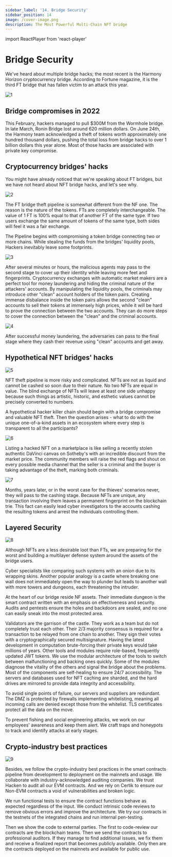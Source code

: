 ```yaml
---
sidebar_label: '14. Bridge Security'
sidebar_position: 14
image: /cover-image.png
description: The Most Powerful Multi-Chain NFT bridge
---
```


import ReactPlayer from 'react-player'

# Bridge Security

We've heard about multiple bridge hacks; the most recent is the Harmony Horizon cryptocurrency bridge. According to Fortune magazine, it is the third FT bridge that has fallen victim to an attack this year. 

![1](/security/1.png)

## Bridge compromises in 2022

This February, hackers managed to pull $300M from the Wormhole bridge. In late March, Ronin Bridge lost around 620 million dollars. On June 24th, the Harmony team acknowledged a theft of tokens worth approximately one hundred thousand dollars, pushing the total loss from bridge hacks to over 1 billion dollars this year alone. Most of those hacks are associated with private key compromise.

## Cryptocurrency bridges' hacks

You might have already noticed that we're speaking about FT bridges, but we have not heard about NFT bridge hacks, and let's see why.

![2](/security/2.png)

The FT bridge theft pipeline is somewhat different from the NF one. The reason is the nature of the tokens. FTs are completely interchangeable. The value of 1 FT is 100% equal to that of another FT of the same type. If two users exchange the same amount of tokens of the same type, both sides will feel it was a fair exchange.

The Pipeline begins with compromising a token bridge connecting two or more chains. While stealing the funds from the bridges' liquidity pools, Hackers inevitably leave some footprints.

![3](/security/3.png)

After several minutes or hours, the malicious agents may pass to the second stage to cover up their identity while leaving more feet and fingerprints. Cryptocurrency exchanges with automatic market makers are a perfect tool for money laundering and hiding the criminal nature of the attackers' accounts. By manipulating the liquidity pools, the criminals may introduce other "clean" account holders of the token pairs. Creating immense disbalance inside the token pairs allows the second "clean" accounts to sell their tokens at immensely high prices, while it will be hard to prove the connection between the two accounts. They can do more steps to cover the connection between the "clean" and the criminal accounts.

![4](/security/4.png)

After successful money laundering, the adversaries can pass to the final stage where they cash their revenue using "clean" accounts and get away. 

## Hypothetical NFT bridges' hacks

![5](/security/5.png)

NFT theft pipeline is more risky and complicated. NFTs are not as liquid and cannot be cashed so soon due to their nature. No two NFTs are equal in value. The blind exchange of NFTs will leave at least one side unhappy because such things as artistic, historic, and esthetic values cannot be precisely converted to numbers. 

A hypothetical hacker killer chain should begin with a bridge compromise and valuable NFT theft. Then the question arises - what to do with the unique one-of-a-kind assets in an ecosystem where every step is transparent to all the participants?

![6](/security/6.png)

Listing a hacked NFT on a marketplace is like selling a recently stolen authentic DaVinci canvas on Sotheby's with an incredible discount from the market price. The community members will raise the red flags and shout on every possible media channel that the seller is a criminal and the buyer is taking advantage of the theft, marking both criminals.

![7](/security/7.png)

Months, years later, or in the worst case for the thieves' scenarios never, they will pass to the cashing stage. Because NFTs are unique, any transaction involving them leaves a permanent fingerprint on the blockchain trie. This fact can easily lead cyber investigators to the accounts cashing the resulting tokens and arrest the individuals controlling them.

## Layered Security

![8](/security/8.png)

Although NFTs are a less desirable loot than FTs, we are preparing for the worst and building a multilayer defense system around the assets of the bridge users. 

Cyber specialists like comparing such systems with an onion due to its wrapping skins. Another popular analogy is a castle where breaking one wall does not immediately open the way to plunder but leads to another wall with more towers and dungeons, each threatening the intruder.

At the heart of our bridge reside NF assets. Their immediate dungeon is the smart contract written with an emphasis on effectiveness and security. Audits and pentests ensure the holes and backdoors are sealed, and no one can easily sneak into the most protected area.

Validators are the garrison of the castle. They work as a team but do not completely trust each other. Their 2/3 majority consensus is required for a transaction to be relayed from one chain to another. They sign their votes with a cryptographically secured multisignature. Having the latest development in computation brute-forcing their private keys would take millions of years. Other tools and modules require role-based, frequently updated JWT tokens. 
We use the modular architecture of the tools to switch between malfunctioning and backing ones quickly. Some of the modules diagnose the vitality of the others and signal the bridge about the problems. Most of the components are self-healing to ensure 24/7 accessibility. The servers and databases used for NFT caching are sharded, and the hard drives are mirrored to provide data integrity and accessibility.

To avoid single points of failure, our servers and suppliers are redundant. The DMZ is protected by firewalls implementing whitelisting, meaning all incoming calls are denied except those from the whitelist. TLS certificates protect all the data on the move.

To prevent fishing and social engineering attacks, we work on our employees' awareness and keep them alert. We craft traps and honeypots to track and identify attacks at early stages.

## Crypto-industry best practices

![9](/security/9.png)

Besides, we follow the crypto-industry best practices in the smart contracts pipeline from development to deployment on the mainnets and usage. We collaborate with industry-acknowledged auditing companies. We trust Hacken to audit all our EVM contracts. And we rely on Certik to ensure our Non-EVM contracts a void of vulnerabilities and broken logic. 

We run functional tests to ensure the contract functions behave as expected regardless of the input. We conduct intrinsic code reviews to remove obvious errors and improve the architecture. We try our contracts in the testnets of the integrated chains and run internal pen-testing.

Then we show the code to external parties. The first to code-review our contracts are the blockchain teams. Then we send the contracts to professional auditors. If they manage to find additional issues, we fix them and receive a finalized report that becomes publicly available. Only then are the contracts deployed on the mainnets and available for public use.

